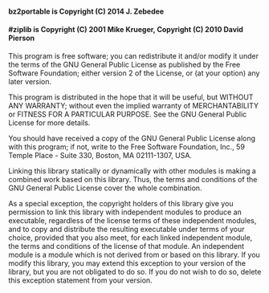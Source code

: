 #### bz2portable is Copyright (C) 2014 J. Zebedee

#### \#ziplib is Copyright (C) 2001 Mike Krueger, Copyright (C) 2010 David Pierson

 This program is free software; you can redistribute it and/or
 modify it under the terms of the GNU General Public License
 as published by the Free Software Foundation; either version 2
 of the License, or (at your option) any later version.

 This program is distributed in the hope that it will be useful,
 but WITHOUT ANY WARRANTY; without even the implied warranty of
 MERCHANTABILITY or FITNESS FOR A PARTICULAR PURPOSE.  See the
 GNU General Public License for more details.

 You should have received a copy of the GNU General Public License
 along with this program; if not, write to the Free Software
 Foundation, Inc., 59 Temple Place - Suite 330, Boston, MA  02111-1307, USA.

 Linking this library statically or dynamically with other modules is
 making a combined work based on this library.  Thus, the terms and
 conditions of the GNU General Public License cover the whole
 combination.
 
 As a special exception, the copyright holders of this library give you
 permission to link this library with independent modules to produce an
 executable, regardless of the license terms of these independent
 modules, and to copy and distribute the resulting executable under
 terms of your choice, provided that you also meet, for each linked
 independent module, the terms and conditions of the license of that
 module.  An independent module is a module which is not derived from
 or based on this library.  If you modify this library, you may extend
 this exception to your version of the library, but you are not
 obligated to do so.  If you do not wish to do so, delete this
 exception statement from your version.
